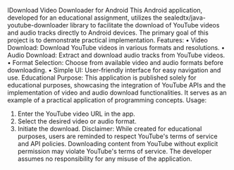 IDownload Video Downloader for Android
This Android application, developed for an educational assignment, utilizes the sealedtx/java-youtube-downloader library to facilitate the download of YouTube videos and audio tracks directly to Android devices. The primary goal of this project is to demonstrate practical implementation.
Features:
•	Video Download: Download YouTube videos in various formats and resolutions.
•	Audio Download: Extract and download audio tracks from YouTube videos.
•	Format Selection: Choose from available video and audio formats before downloading.
•	Simple UI: User-friendly interface for easy navigation and use.
Educational Purpose:
This application is published solely for educational purposes, showcasing the integration of YouTube APIs and the implementation of video and audio download functionalities. It serves as an example of a practical application of programming concepts.
Usage:
1.	Enter the YouTube video URL in the app.
2.	Select the desired video or audio format.
3.	Initiate the download.
Disclaimer:
While created for educational purposes, users are reminded to respect YouTube's terms of service and API policies. Downloading content from YouTube without explicit permission may violate YouTube's terms of service. The developer assumes no responsibility for any misuse of the application.

